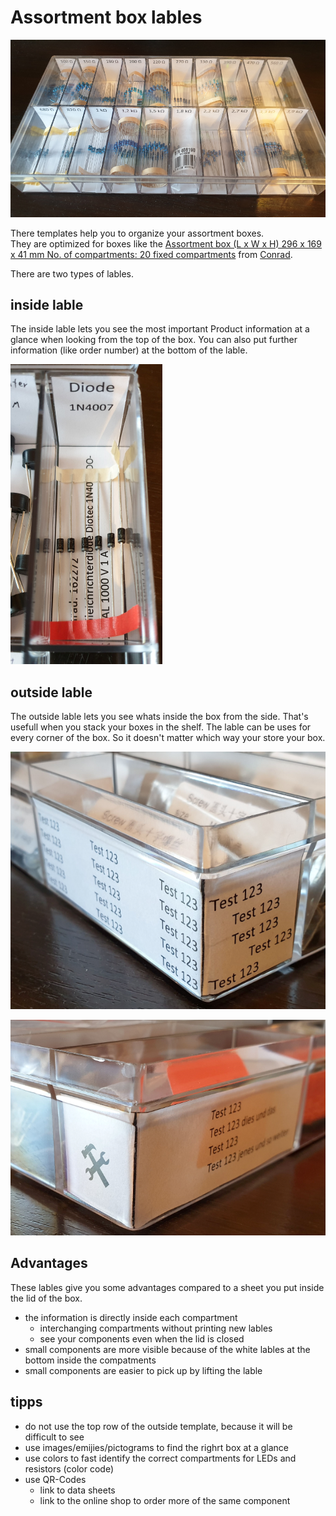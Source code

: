 # Assortment box lables

![overview_top_angle]

There templates help you to organize your assortment boxes.  
They are optimized for boxes like the [Assortment box (L x W x H) 296 x 169 x 41 mm No. of compartments: 20 fixed compartments](https://www.conrad.com/p/assortment-box-l-x-w-x-h-296-x-169-x-41-mm-no-of-compartments-20-fixed-compartments-816787) from [Conrad](https://www.conrad.com).

There are two types of lables.

## inside lable

The inside lable lets you see the most important Product information at a glance when looking from the top of the box.
You can also put further information (like order number) at the bottom of the lable.

![inside_compartment_top]

## outside lable

The outside lable lets you see whats inside the box from the side. That's usefull when you stack your boxes in the shelf.
The lable can be uses for every corner of the box. So it doesn't matter which way your store your box.

![outside_left_corner]

![outside_right_corner]


## Advantages

These lables give you some advantages compared to a sheet you put inside the lid of the box.

* the information is directly inside each compartment
  * interchanging compartments without printing new lables
  * see your components even when the lid is closed
* small components are more visible because of the white lables at the bottom inside the compatments
* small components are easier to pick up by lifting the lable

## tipps

* do not use the top row of the outside template, because it will be difficult to see
* use images/emijies/pictograms to find the righrt box at a glance
* use colors to fast identify the correct compartments for LEDs and resistors (color code)
* use QR-Codes
  * link to data sheets
  * link to the online shop to order more of the same component

[overview_top_angle]: pictures/overview_top_angle.png
[inside_compartment_top]: pictures/inside_compartment_top.png
[outside_left_corner]: pictures/outside_left_corner.png
[outside_right_corner]: pictures/outside_right_corner.png
